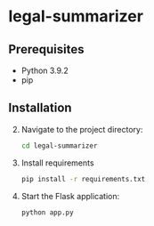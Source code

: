 
# legal-summarizer

 
## Prerequisites

- Python 3.9.2
- pip

## Installation

2. Navigate to the project directory:
    ```bash
    cd legal-summarizer

3. Install requirements
    ```bash    
    pip install -r requirements.txt

4. Start the Flask application:
    ```bash
    python app.py
